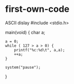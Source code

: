# first-own-code
ASCII dislay
#include <stdio.h>

main(void)
{
	char a;
	
	a = 0;
	while ( 127 > a > 0) {
		printf("%c:%d\t", a,a);
		++a;
	}
	
	system("pause");
}
